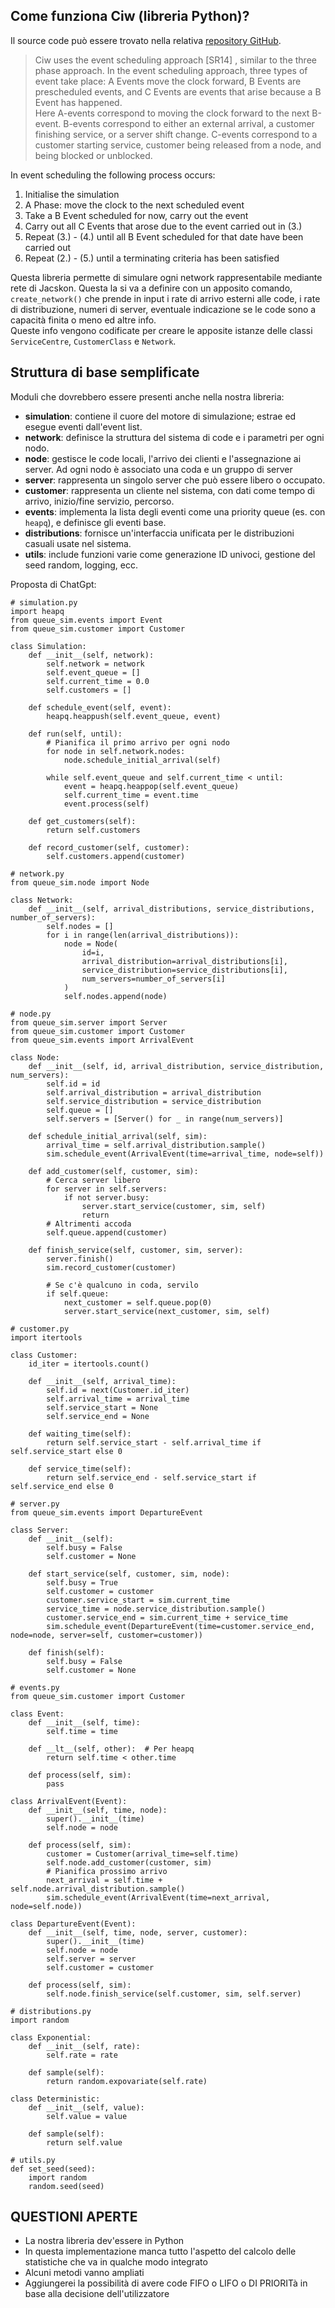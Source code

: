 ## **Come funziona Ciw (libreria Python)?**
Il source code può essere trovato nella relativa [repository GitHub](https://github.com/CiwPython/Ciw).

> Ciw uses the event scheduling approach [SR14] , similar to the three phase approach. In the event scheduling approach, three types of event take place: A Events move the clock forward, B Events are prescheduled events, and C Events are events that arise because a B Event has happened.     
Here A-events correspond to moving the clock forward to the next B-event. B-events correspond to either an external arrival, a customer finishing service, or a server shift change. C-events correspond to a customer starting service, customer being released from a node, and being blocked or unblocked.

In event scheduling the following process occurs: 
1. Initialise the simulation
2. A Phase: move the clock to the next scheduled event
3. Take a B Event scheduled for now, carry out the event
4. Carry out all C Events that arose due to the event carried out in (3.)
5. Repeat (3.) - (4.) until all B Event scheduled for that date have been carried out
6. Repeat (2.) - (5.) until a terminating criteria has been satisfied


Questa libreria permette di simulare ogni network rappresentabile mediante rete di Jacskon. Questa la si va a definire con un apposito comando, `create_network()` che prende in input i rate di arrivo esterni alle code, i rate di distribuzione, numeri di server, eventuale indicazione se le code sono a capacità finita o meno ed altre info.  
Queste info vengono codificate per creare le apposite istanze delle classi `ServiceCentre`, `CustomerClass` e `Network`.




## **Struttura di base semplificate**
Moduli che dovrebbero essere presenti anche nella nostra libreria:

- **simulation**: contiene il cuore del motore di simulazione; estrae ed esegue eventi dall'event list.
- **network**: definisce la struttura del sistema di code e i parametri per ogni nodo.
- **node**: gestisce le code locali, l'arrivo dei clienti e l'assegnazione ai server. Ad ogni nodo è associato una coda e un gruppo di server
- **server**: rappresenta un singolo server che può essere libero o occupato.
- **customer**: rappresenta un cliente nel sistema, con dati come tempo di arrivo, inizio/fine servizio, percorso.
- **events**: implementa la lista degli eventi come una priority queue (es. con `heapq`), e definisce gli eventi base.
- **distributions**: fornisce un'interfaccia unificata per le distribuzioni casuali usate nel sistema.
- **utils**: include funzioni varie come generazione ID univoci, gestione del seed random, logging, ecc.


Proposta di ChatGpt:

```
# simulation.py
import heapq
from queue_sim.events import Event
from queue_sim.customer import Customer

class Simulation:
    def __init__(self, network):
        self.network = network
        self.event_queue = []
        self.current_time = 0.0
        self.customers = []

    def schedule_event(self, event):
        heapq.heappush(self.event_queue, event)

    def run(self, until):
        # Pianifica il primo arrivo per ogni nodo
        for node in self.network.nodes:
            node.schedule_initial_arrival(self)

        while self.event_queue and self.current_time < until:
            event = heapq.heappop(self.event_queue)
            self.current_time = event.time
            event.process(self)

    def get_customers(self):
        return self.customers

    def record_customer(self, customer):
        self.customers.append(customer)
```

```
# network.py
from queue_sim.node import Node

class Network:
    def __init__(self, arrival_distributions, service_distributions, number_of_servers):
        self.nodes = []
        for i in range(len(arrival_distributions)):
            node = Node(
                id=i,
                arrival_distribution=arrival_distributions[i],
                service_distribution=service_distributions[i],
                num_servers=number_of_servers[i]
            )
            self.nodes.append(node)
```

```
# node.py
from queue_sim.server import Server
from queue_sim.customer import Customer
from queue_sim.events import ArrivalEvent

class Node:
    def __init__(self, id, arrival_distribution, service_distribution, num_servers):
        self.id = id
        self.arrival_distribution = arrival_distribution
        self.service_distribution = service_distribution
        self.queue = []
        self.servers = [Server() for _ in range(num_servers)]

    def schedule_initial_arrival(self, sim):
        arrival_time = self.arrival_distribution.sample()
        sim.schedule_event(ArrivalEvent(time=arrival_time, node=self))

    def add_customer(self, customer, sim):
        # Cerca server libero
        for server in self.servers:
            if not server.busy:
                server.start_service(customer, sim, self)
                return
        # Altrimenti accoda
        self.queue.append(customer)

    def finish_service(self, customer, sim, server):
        server.finish()
        sim.record_customer(customer)

        # Se c'è qualcuno in coda, servilo
        if self.queue:
            next_customer = self.queue.pop(0)
            server.start_service(next_customer, sim, self)

```

```
# customer.py
import itertools

class Customer:
    id_iter = itertools.count()

    def __init__(self, arrival_time):
        self.id = next(Customer.id_iter)
        self.arrival_time = arrival_time
        self.service_start = None
        self.service_end = None

    def waiting_time(self):
        return self.service_start - self.arrival_time if self.service_start else 0

    def service_time(self):
        return self.service_end - self.service_start if self.service_end else 0

```

```
# server.py
from queue_sim.events import DepartureEvent

class Server:
    def __init__(self):
        self.busy = False
        self.customer = None

    def start_service(self, customer, sim, node):
        self.busy = True
        self.customer = customer
        customer.service_start = sim.current_time
        service_time = node.service_distribution.sample()
        customer.service_end = sim.current_time + service_time
        sim.schedule_event(DepartureEvent(time=customer.service_end, node=node, server=self, customer=customer))

    def finish(self):
        self.busy = False
        self.customer = None

```

```
# events.py
from queue_sim.customer import Customer

class Event:
    def __init__(self, time):
        self.time = time

    def __lt__(self, other):  # Per heapq
        return self.time < other.time

    def process(self, sim):
        pass

class ArrivalEvent(Event):
    def __init__(self, time, node):
        super().__init__(time)
        self.node = node

    def process(self, sim):
        customer = Customer(arrival_time=self.time)
        self.node.add_customer(customer, sim)
        # Pianifica prossimo arrivo
        next_arrival = self.time + self.node.arrival_distribution.sample()
        sim.schedule_event(ArrivalEvent(time=next_arrival, node=self.node))

class DepartureEvent(Event):
    def __init__(self, time, node, server, customer):
        super().__init__(time)
        self.node = node
        self.server = server
        self.customer = customer

    def process(self, sim):
        self.node.finish_service(self.customer, sim, self.server)

```


```
# distributions.py
import random

class Exponential:
    def __init__(self, rate):
        self.rate = rate

    def sample(self):
        return random.expovariate(self.rate)

class Deterministic:
    def __init__(self, value):
        self.value = value

    def sample(self):
        return self.value

```

```
# utils.py
def set_seed(seed):
    import random
    random.seed(seed)

```


## **QUESTIONI APERTE**
- La nostra libreria dev'essere in Python
- In questa implementazione manca tutto l'aspetto del calcolo delle statistiche che va in qualche modo integrato
- Alcuni metodi vanno ampliati
- Aggiungerei la possibilità di avere code FIFO o LIFO o DI PRIORITà in base alla decisione dell'utilizzatore